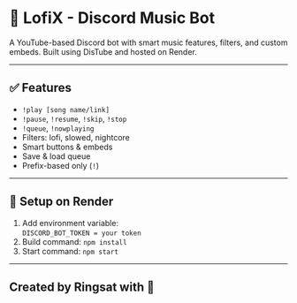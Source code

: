 # 🎵 LofiX - Discord Music Bot

A YouTube-based Discord bot with smart music features, filters, and custom embeds. Built using DisTube and hosted on Render.

---

## ✅ Features

- `!play [song name/link]`
- `!pause`, `!resume`, `!skip`, `!stop`
- `!queue`, `!nowplaying`
- Filters: lofi, slowed, nightcore
- Smart buttons & embeds
- Save & load queue
- Prefix-based only (`!`)

---

## 🚀 Setup on Render

1. Add environment variable:  
   `DISCORD_BOT_TOKEN = your token`
2. Build command: `npm install`  
3. Start command: `npm start`

---

##  Created by Ringsat with 💙 
